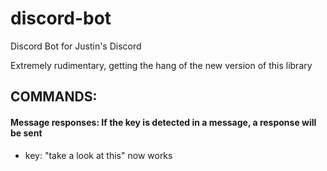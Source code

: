 # discord-bot
 Discord Bot for Justin's Discord
 
 Extremely rudimentary, getting the hang of the new version of this library
 
## COMMANDS:

#### Message responses: If the key is detected in a message, a response will be sent

- key: "take a look at this" now works

